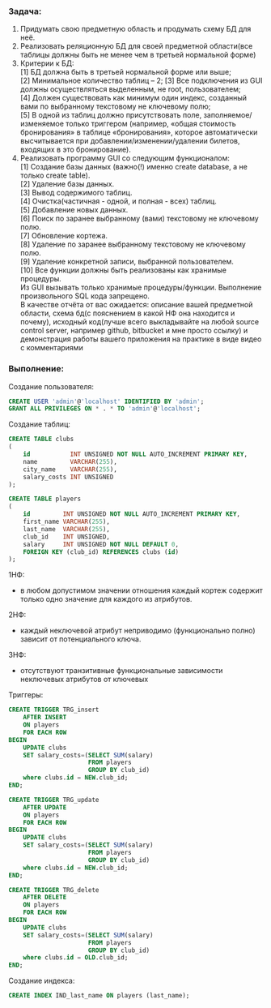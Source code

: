 ### Задача:
1.	Придумать свою предметную область и продумать схему БД для неё.
2.	Реализовать реляционную БД для своей предметной области(все таблицы должны быть не менее чем в третьей нормальной форме)
3.	Критерии к БД:  
[1] 	БД должна быть в третьей нормальной форме или выше;  
[2] 	Минимальное количество таблиц – 2;
[3] 	Все подключения из GUI должны осуществляться выделенным, не root, пользователем;  
[4] 	Должен существовать как минимум один индекс, созданный вами по выбранному текстовому не ключевому полю;  
[5] 	В одной из таблиц должно присутствовать поле, заполняемое/изменяемое только триггером (например, «общая стоимость бронирования» в таблице «бронирования», которое автоматически высчитывается при добавлении/изменении/удалении билетов, входящих в это бронирование). 
4.	Реализовать программу GUI со следующим функционалом:   
[1] 	Создание базы данных (важно(!) именно create database, а не только create table).  
[2] 	Удаление базы данных.  
[3] 	Вывод содержимого таблиц.  
[4] 	Очистка(частичная - одной, и полная - всех) таблиц.  
[5] 	Добавление новых данных.  
[6] 	Поиск по заранее выбранному (вами) текстовому не ключевому полю.  
[7] 	Обновление кортежа.  
[8] 	Удаление по заранее выбранному текстовому не ключевому полю.  
[9] 	Удаление конкретной записи, выбранной пользователем.  
[10] 	Все функции должны быть реализованы как хранимые процедуры.   
Из GUI вызывать только хранимые процедуры/функции. Выполнение произвольного SQL кода запрещено.  
В качестве отчёта от вас ожидается: описание вашей предметной области, схема бд(с пояснением в какой НФ она находится и почему), исходный код(лучше всего выкладывайте на любой source control server, например github, bitbucket и мне просто ссылку) и демонстрация работы вашего приложения на практике в виде видео с комментариями

### Выполнение:

Создание пользователя:

``` SQL
CREATE USER 'admin'@'localhost' IDENTIFIED BY 'admin';
GRANT ALL PRIVILEGES ON * . * TO 'admin'@'localhost';
```

Создание таблиц:

``` SQL
CREATE TABLE clubs
(
    id           INT UNSIGNED NOT NULL AUTO_INCREMENT PRIMARY KEY,
    name         VARCHAR(255),
    city_name    VARCHAR(255),
    salary_costs INT UNSIGNED
);

CREATE TABLE players
(
    id         INT UNSIGNED NOT NULL AUTO_INCREMENT PRIMARY KEY,
    first_name VARCHAR(255),
    last_name  VARCHAR(255),
    club_id    INT UNSIGNED,
    salary     INT UNSIGNED NOT NULL DEFAULT 0,
    FOREIGN KEY (club_id) REFERENCES clubs (id)
);
```

1НФ:
- в любом допустимом значении отношения каждый кортеж содержит только одно значение для каждого из атрибутов.  

2НФ:  
- каждый неключевой атрибут неприводимо (функционально полно) зависит от потенциального ключа.  

3НФ:  
- отсутствуют транзитивные функциональные зависимости неключевых атрибутов от ключевых


Триггеры:

``` SQL
CREATE TRIGGER TRG_insert
    AFTER INSERT
    ON players
    FOR EACH ROW
BEGIN
    UPDATE clubs
    SET salary_costs=(SELECT SUM(salary)
                      FROM players
                      GROUP BY club_id)
    where clubs.id = NEW.club_id;
END;

CREATE TRIGGER TRG_update
    AFTER UPDATE
    ON players
    FOR EACH ROW
BEGIN
    UPDATE clubs
    SET salary_costs=(SELECT SUM(salary)
                      FROM players
                      GROUP BY club_id)
    where clubs.id = NEW.club_id;
END;

CREATE TRIGGER TRG_delete
    AFTER DELETE
    ON players
    FOR EACH ROW
BEGIN
    UPDATE clubs
    SET salary_costs=(SELECT SUM(salary)
                      FROM players
                      GROUP BY club_id)
    where clubs.id = OLD.club_id;
END;
```

Создание индекса: 

```SQL
CREATE INDEX IND_last_name ON players (last_name);
```



